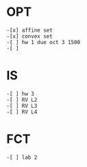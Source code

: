 # OPT
    -[x] affine set
    -[x] convex set 
    -[ ] hw 1 due oct 3 1500
    -[ ] 

# IS
    -[ ] hw 3
    -[ ] RV L2
    -[ ] RV L3 
    -[ ] RV L4

# FCT
    -[ ] lab 2